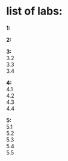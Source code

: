 # list of labs:
**1:**  

**2:**  

**3:**    
3.2  
3.3  
3.4

**4:**  
4.1  
4.2  
4.3  
4.4

**5:**  
5.1  
5.2  
5.3  
5.4  
5.5 
